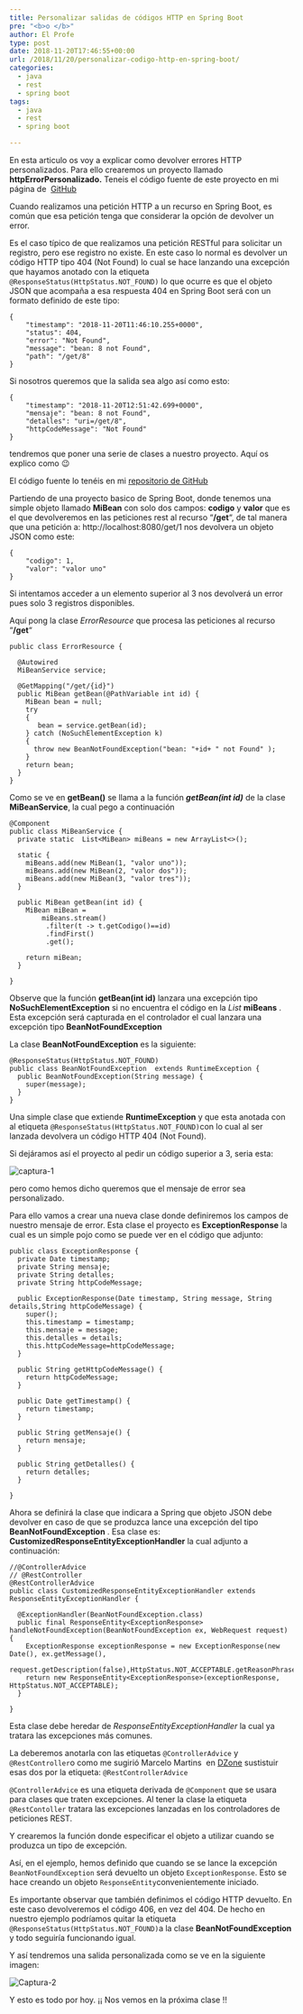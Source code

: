 ```yaml
---
title: Personalizar salidas de códigos HTTP en Spring Boot
pre: "<b>o </b>"
author: El Profe
type: post
date: 2018-11-20T17:46:55+00:00
url: /2018/11/20/personalizar-codigo-http-en-spring-boot/
categories:
  - java
  - rest
  - spring boot
tags:
  - java
  - rest
  - spring boot

---
```

En esta articulo os voy a explicar como devolver errores HTTP personalizados. Para ello crearemos un proyecto llamado **httpErrorPersonalizado.** Teneis el código fuente de este proyecto en mi página de  <a href="https://github.com/chuchip/httpErrorPersonalizado" target="_blank" rel="noopener">GitHub</a>

Cuando realizamos una petición HTTP a un recurso en Spring Boot, es común que esa petición tenga que considerar la opción de devolver un error.

Es el caso típico de que realizamos una petición RESTful para solicitar un registro, pero ese registro no existe. En este caso lo normal es devolver un código HTTP tipo 404 (Not Found) lo cual se hace lanzando una excepción que hayamos anotado con la etiqueta `@ResponseStatus(HttpStatus.NOT_FOUND)` lo que ocurre es que el objeto JSON que acompaña a esa respuesta 404 en Spring Boot será con un formato definido de este tipo:

    
    {
        "timestamp": "2018-11-20T11:46:10.255+0000",
        "status": 404,
        "error": "Not Found",
        "message": "bean: 8 not Found",
        "path": "/get/8"
    }
    

Si nosotros queremos que la salida sea algo así como esto:

    {
        "timestamp": "2018-11-20T12:51:42.699+0000",
        "mensaje": "bean: 8 not Found",
        "detalles": "uri=/get/8",
        "httpCodeMessage": "Not Found"
    }
    

tendremos que poner una serie de clases a nuestro proyecto. Aquí os explico como 😉

El código fuente lo tenéis en mi [repositorio de GitHub][1]

Partiendo de una proyecto basico de Spring Boot, donde tenemos una simple objeto llamado **MiBean** con solo dos campos: **codigo** y **valor** que es el que devolveremos en las peticiones rest al recurso &#8220;**/get**&#8220;, de tal manera que una petición a: http://localhost:8080/get/1 nos devolvera un objeto JSON como este:

    {
        "codigo": 1,
        "valor": "valor uno"
    }
    

Si intentamos acceder a un elemento superior al 3 nos devolverá un error pues solo 3 registros disponibles.

Aquí pong la clase _ErrorResource_ que procesa las peticiones al recurso &#8220;**/get**&#8220;


```
public class ErrorResource {

  @Autowired
  MiBeanService service;
  
  @GetMapping("/get/{id}")
  public MiBean getBean(@PathVariable int id) {
    MiBean bean = null;
    try 
    {
       bean = service.getBean(id);
    } catch (NoSuchElementException k)
    {
      throw new BeanNotFoundException("bean: "+id+ " not Found" );
    }
    return bean;
  }
}
```


Como se ve en **getBean()** se llama a la función **_getBean(int id)_** de la clase **MiBeanService**, la cual pego a continuación

    @Component
    public class MiBeanService {
      private static  List<MiBean> miBeans = new ArrayList<>();
    
      static {
        miBeans.add(new MiBean(1, "valor uno"));
        miBeans.add(new MiBean(2, "valor dos"));
        miBeans.add(new MiBean(3, "valor tres"));
      }
      
      public MiBean getBean(int id) {
        MiBean miBean =
            miBeans.stream()
             .filter(t -> t.getCodigo()==id)
             .findFirst()
             .get();
            
        return miBean;
      }
    
    }
    

Observe que la función **getBean(int id)** lanzara una excepción tipo **NoSuchElementException** si no encuentra el código en la _List_ **miBeans** . Esta excepción será capturada en el controlador el cual lanzara una excepción tipo **BeanNotFoundException**

La clase **BeanNotFoundException** es la siguiente:

    @ResponseStatus(HttpStatus.NOT_FOUND)
    public class BeanNotFoundException  extends RuntimeException {
      public BeanNotFoundException(String message) {
        super(message);
      }
    }
    
    

Una simple clase que extiende **RuntimeException** y que esta anotada con al etiqueta `@ResponseStatus(HttpStatus.NOT_FOUND)`con lo cual al ser lanzada devolvera un código HTTP 404 (Not Found).

Si dejáramos así el proyecto al pedir un código superior a 3, seria esta:

![captura-1](/img/2018/11/Captura1.png")

pero como hemos dicho queremos que el mensaje de error sea personalizado.

Para ello vamos a crear una nueva clase donde definiremos los campos de nuestro mensaje de error. Esta clase el proyecto es **ExceptionResponse** la cual es un simple pojo como se puede ver en el código que adjunto:

    public class ExceptionResponse {
      private Date timestamp;
      private String mensaje;
      private String detalles;
      private String httpCodeMessage;
    
      public ExceptionResponse(Date timestamp, String message, String details,String httpCodeMessage) {
        super();
        this.timestamp = timestamp;
        this.mensaje = message;
        this.detalles = details;
        this.httpCodeMessage=httpCodeMessage;
      }
    
      public String getHttpCodeMessage() {
        return httpCodeMessage;
      }
    
      public Date getTimestamp() {
        return timestamp;
      }
    
      public String getMensaje() {
        return mensaje;
      }
    
      public String getDetalles() {
        return detalles;
      }
    
    }
    

Ahora se definirá la clase que indicara a Spring que objeto JSON debe devolver en caso de que se produzca lance una excepción del tipo **BeanNotFoundException** . Esa clase es: **CustomizedResponseEntityExceptionHandler** la cual adjunto a continuación:

    //@ControllerAdvice
    // @RestController
    @RestControllerAdvice
    public class CustomizedResponseEntityExceptionHandler extends ResponseEntityExceptionHandler {
    
      @ExceptionHandler(BeanNotFoundException.class)
      public final ResponseEntity<ExceptionResponse> handleNotFoundException(BeanNotFoundException ex, WebRequest request) {
        ExceptionResponse exceptionResponse = new ExceptionResponse(new Date(), ex.getMessage(),
            request.getDescription(false),HttpStatus.NOT_ACCEPTABLE.getReasonPhrase());
        return new ResponseEntity<ExceptionResponse>(exceptionResponse, HttpStatus.NOT_ACCEPTABLE);
      }
    
    }
    

Esta clase debe heredar de _ResponseEntityExceptionHandler_ la cual ya tratara las excepciones más comunes.

La deberemos anotarla con las etiquetas `@ControllerAdvice` y `@RestController`o como me sugirió Marcelo Martins  en [DZone][2] sustistuir esas dos por la etiqueta: `@RestControllerAdvice`

`@ControllerAdvice` es una etiqueta derivada de `@Component` que se usara para clases que traten excepciones. Al tener la clase la etiqueta `@RestContoller` tratara las excepciones lanzadas en los controladores de peticiones REST.

Y crearemos la función donde especificar el objeto a utilizar cuando se produzca un tipo de excepción.

Así, en el ejemplo, hemos definido que cuando se se lance la excepción `BeanNotFoundException` será devuelto un objeto `ExceptionResponse`. Esto se hace creando un objeto `ResponseEntity`convenientemente iniciado.

Es importante observar que también definimos el código HTTP devuelto. En este caso devolveremos el código 406, en vez del 404. De hecho en nuestro ejemplo podríamos quitar la etiqueta `@ResponseStatus(HttpStatus.NOT_FOUND)`a la clase **BeanNotFoundException** y todo seguiría funcionando igual.

Y así tendremos una salida personalizada como se ve en la siguiente imagen:

![Captura-2](/img/2018/11/Captura2.png")

Y esto es todo por hoy. ¡¡ Nos vemos en la próxima clase !!

 [1]: https://github.com/chuchip/httpErrorPersonalizado.git
 [2]: https://dzone.com/articles/customize-error-responses-in-spring-boot